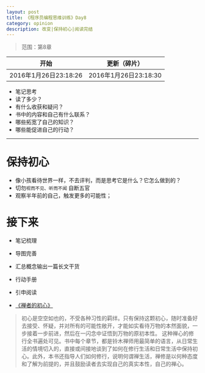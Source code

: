 ```yaml
---
layout: post
title: 《程序员编程思维训练》Day8
category: opinion
description: 改变|保持初心|阅读完结
---
```



> 范围：第8章
> 
| 开始| 更新（碎片） |
|--------|--------|
|  2016年1月26日23:18:26 |2016年1月26日23:18:30   |

> 
+ 笔记思考
 + 读了多少？
 + 有什么收获和疑问？
 + 书中的内容和自己有什么联系？
 + 哪些拓宽了自己的知识？
 + 哪些能促进自己的行动？




_ _ _

# 保持初心

+ 像小孩看待世界一样，不去评判，而是思考它是什么？它怎么做到的？
+ 切勿`视而不见、听而不闻` 自断五官
+ 观察半年前的自己，触发更多的可能性；

# 接下来

- 笔记梳理
 - 导图完善
 - 汇总概念输出一篇长文干货
- 行动手册

- 引申阅读
 - [《禅者的初心》](http://book.douban.com/subject/4898627/) 
>初心是空空如也的，不受各种习性的羁绊。只有保持这颗初心，随时准备好去接受、怀疑，并对所有的可能性敞开，才能如实看待万物的本然面貌，一步接着一步前进，然后在一闪念中证悟到万物的原初本性。
这种禅心的修行全书遍处可见。书中每个章节，都是铃木禅师用最简单的语言，从日常生活的情境切入的，直接或间接地谈到了如何在修行生活和日常生活中保持初心。此外，本书还指导人们如何修行，说明何谓禅生活，禅修是以何种态度和了解为前提的，并且鼓励读者去实现自己的真实本性，自己的禅心。